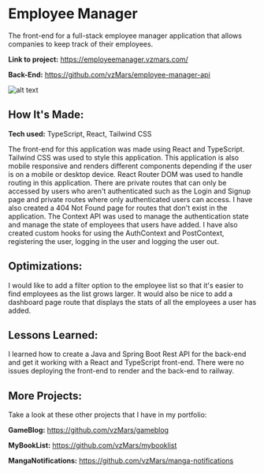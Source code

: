 # Employee Manager

The front-end for a full-stack employee manager application that allows companies to keep track of their employees.

**Link to project:** https://employeemanager.vzmars.com/

**Back-End:** https://github.com/vzMars/employee-manager-api

![alt text](https://i.imgur.com/fgPhylk.png)

## How It's Made:

**Tech used:** TypeScript, React, Tailwind CSS

The front-end for this application was made using React and TypeScript. Tailwind CSS was used to style this application. This application is also mobile responsive and renders different components depending if the user is on a mobile or desktop device. React Router DOM was used to handle routing in this application. There are private routes that can only be accessed by users who aren't authenticated such as the Login and Signup page and private routes where only authenticated users can access. I have also created a 404 Not Found page for routes that don't exist in the application. The Context API was used to manage the authentication state and manage the state of employees that users have added. I have also created custom hooks for using the AuthContext and PostContext, registering the user, logging in the user and logging the user out.

## Optimizations:

I would like to add a filter option to the employee list so that it's easier to find employees as the list grows larger. It would also be nice to add a dashboard page route that displays the stats of all the employees a user has added.

## Lessons Learned:

I learned how to create a Java and Spring Boot Rest API for the back-end and get it working with a React and TypeScript front-end. There were no issues deploying the front-end to render and the back-end to railway.

## More Projects:

Take a look at these other projects that I have in my portfolio:

**GameBlog:** https://github.com/vzMars/gameblog

**MyBookList:** https://github.com/vzMars/mybooklist

**MangaNotifications:** https://github.com/vzMars/manga-notifications
